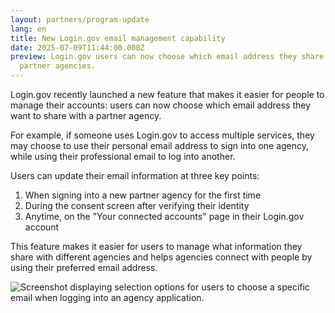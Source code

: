```yaml
---
layout: partners/program-update
lang: en
title: New Login.gov email management capability
date: 2025-07-09T11:44:00.000Z
preview: Login.gov users can now choose which email address they share with
  partner agencies.
---
```

Login.gov recently launched a new feature that makes it easier for people to manage their accounts: users can now choose which email address they want to share with a partner agency. 

For example, if someone uses Login.gov to access multiple services, they may choose to use their personal email address to sign into one agency, while using their professional email to log into another. 

Users can update their email information at three key points:

1. When signing into a new partner agency for the first time
2. During the consent screen after verifying their identity
3. Anytime, on the "Your connected accounts" page in their Login.gov account

This feature makes it easier for users to manage what information they share with different agencies and helps agencies connect with people by using their preferred email address.

![Screenshot displaying selection options for users to choose a specific email when logging into an agency application.](/assets/img/screenshot-2025-06-05-at-11.48.38 am.png "Email management screenshot")
